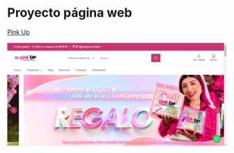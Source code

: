 # Proyecto página web
[Pink Up](https://pinkup.mx/)

![Imagen Pink Up](https://github.com/ChelssyZazuetaDiaz/ChelssyZazuetaDiaz.github.io/blob/main/pinkup/Captura%20de%20pantalla%20(1).png)


